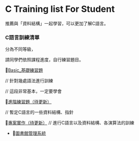 # C Training list For Student 
推薦與「資料結構」一起學習，可以更加了解C語言。

### C語言訓練清單
分為不同等級，

請同學們依照課程進度，自行練習題目。

👶[Basic_基礎練習題](basic)
  
  // 針對幾處語法進行訓練
  
  // 這段非常基本，一定要學會


🧔[進階練習題（待更新）](.)

// 暫定C語言的一些資料結構、指針


🤖[專案實作（待更新）](project)
// 進行C語言以及資料結構、各演算法的訓練
 - 📖[圖書館管理系統](https://github.com/Sakuya4/LibrarySYS)
